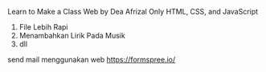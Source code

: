 Learn to Make a Class Web by Dea Afrizal
Only HTML, CSS, and JavaScript

<!-- Update -->
1. File Lebih Rapi
2. Menambahkan Lirik Pada Musik
3. dll

send mail menggunakan web 
https://formspree.io/